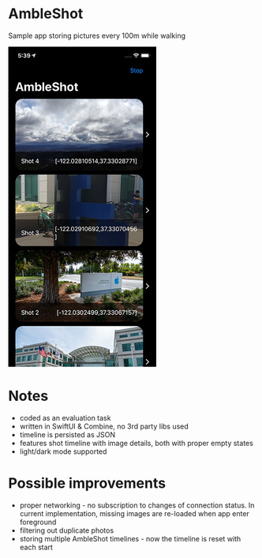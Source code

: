 # AmbleShot
Sample app storing pictures every 100m while walking

![Example](https://github.com/izakpavel/ambleshot/blob/master/screenshot.jpg)

# Notes
* coded as an evaluation task
* written in SwiftUI & Combine, no 3rd party libs used
* timeline is persisted as JSON
* features shot timeline with image details, both with proper empty states
* light/dark mode supported

# Possible improvements

* proper networking - no subscription to changes of connection status. In current implementation, missing images are re-loaded when app enter foreground
* filtering out duplicate photos
* storing multiple AmbleShot timelines - now the timeline is reset with each start
